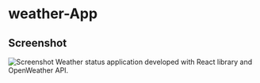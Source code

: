 # weather-App
## Screenshot
![Screenshot](https://i.hizliresim.com/esfpa7f.png)
Weather status application developed with React library and OpenWeather API.
